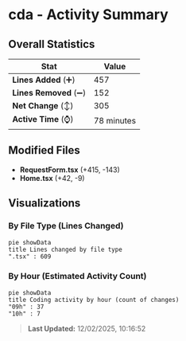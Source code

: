 # cda - Activity Summary 

## Overall Statistics

| Stat                   | Value                                                             |
| ---------------------- | ----------------------------------------------------------------- |
| **Lines Added** (➕)   | 457                                          |
| **Lines Removed** (➖) | 152                                        |
| **Net Change** (↕)    | 305                |
| **Active Time** (⌚)   | 78 minutes |


## Modified Files
- **RequestForm.tsx** (+415, -143)
- **Home.tsx** (+42, -9)

## Visualizations

### By File Type (Lines Changed)

```mermaid
pie showData
title Lines changed by file type
".tsx" : 609
```

### By Hour (Estimated Activity Count)

```mermaid
pie showData
title Coding activity by hour (count of changes)
"09h" : 37
"10h" : 7
```


> **Last Updated:** 12/02/2025, 10:16:52